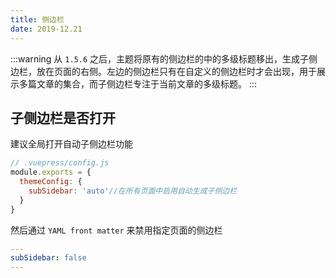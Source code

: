 ```yaml
---
title: 侧边栏
date: 2019-12.21
---
```


:::warning
从 `1.5.6` 之后，主题将原有的侧边栏的中的多级标题移出，生成子侧边栏，放在页面的右侧。左边的侧边栏只有在自定义的侧边栏时才会出现，用于展示多篇文章的集合，而子侧边栏专注于当前文章的多级标题。
:::

## 子侧边栏是否打开

建议全局打开自动子侧边栏功能

```javascript
// .vuepress/config.js
module.exports = {
  themeConfig: {
    subSidebar: 'auto'//在所有页面中启用自动生成子侧边栏
  }
}
```

然后通过 `YAML front matter` 来禁用指定页面的侧边栏

```yaml
---
subSidebar: false
---
```
